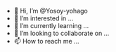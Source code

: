 - 👋 Hi, I’m @Yosoy-yohago
- 👀 I’m interested in ...
- 🌱 I’m currently learning ...
- 💞️ I’m looking to collaborate on ...
- 📫 How to reach me ...

<!---
Yosoy-yohago/Yosoy-yohago is a ✨ special ✨ repository because its `README.md` (this file) appears on your GitHub profile.
You can click the Preview link to take a look at your changes.
--->
